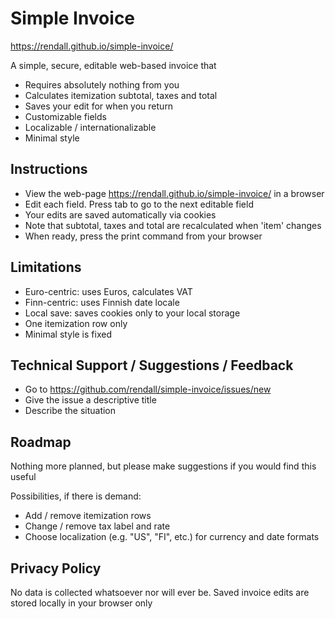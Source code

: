 # Simple Invoice

<https://rendall.github.io/simple-invoice/>

A simple, secure, editable web-based invoice that

- Requires absolutely nothing from you
- Calculates itemization subtotal, taxes and total
- Saves your edit for when you return
- Customizable fields
- Localizable / internationalizable
- Minimal style

## Instructions

- View the web-page <https://rendall.github.io/simple-invoice/> in a browser
- Edit each field. Press tab to go to the next editable field
- Your edits are saved automatically via cookies
- Note that subtotal, taxes and total are recalculated when 'item' changes
- When ready, press the print command from your browser

## Limitations

- Euro-centric: uses Euros, calculates VAT
- Finn-centric: uses Finnish date locale
- Local save: saves cookies only to your local storage
- One itemization row only
- Minimal style is fixed

## Technical Support / Suggestions / Feedback

- Go to <https://github.com/rendall/simple-invoice/issues/new>
- Give the issue a descriptive title
- Describe the situation

## Roadmap

Nothing more planned, but please make suggestions if you would find this useful

Possibilities, if there is demand:
- Add / remove itemization rows
- Change / remove tax label and rate
- Choose localization (e.g. "US", "FI", etc.) for currency and date formats

## Privacy Policy

No data is collected whatsoever nor will ever be. Saved invoice edits are stored locally in your browser only
